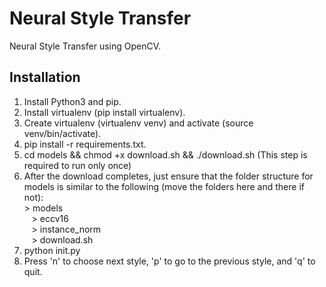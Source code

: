 # Neural Style Transfer

Neural Style Transfer using OpenCV.

## Installation

1. Install Python3 and pip.
2. Install virtualenv (pip install virtualenv).
3. Create virtualenv (virtualenv venv) and activate (source venv/bin/activate).
4. pip install -r requirements.txt.
5. cd models && chmod +x download.sh && ./download.sh (This step is required to run only once)
6. After the download completes, just ensure that the folder structure for models is
   similar to the following (move the folders here and there if not):&nbsp;&nbsp;<br> > models<br> &nbsp;&nbsp;&nbsp;> eccv16<br> &nbsp;&nbsp;&nbsp;> instance_norm<br> &nbsp;&nbsp;&nbsp;> download.sh<br>
7. python init.py
8. Press 'n' to choose next style, 'p' to go to the previous style, and 'q' to quit.
